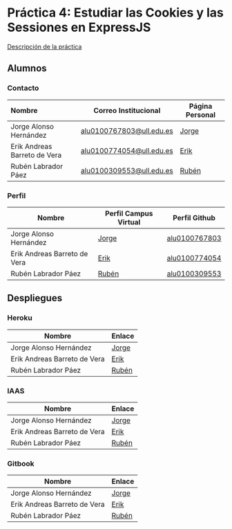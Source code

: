 # Práctica 4: Estudiar las Cookies y las Sessiones en ExpressJS

[Descripción de la práctica](https://casianorodriguezleon.gitbooks.io/ull-esit-1617/content/practicas/practicalearningcookies.html)

## Alumnos

### Contacto

| Nombre                       | Correo Institucional     | Página Personal                          |
| :--------------------------- | ------------------------ | ---------------------------------------- |
| Jorge Alonso Hernández       | alu0100767803@ull.edu.es | [Jorge](http://alu0100767803.github.io/) |
| Erik Andreas Barreto de Vera | alu0100774054@ull.edu.es | [Erik](https://alu0100774054.github.io/) |
| Rubén Labrador Páez          | alu0100309553@ull.edu.es | [Rubén](https://alu0100309553.github.io/) |

### Perfil

| Nombre                       | Perfil Campus Virtual                    | Perfil Github                            |
| ---------------------------- | ---------------------------------------- | ---------------------------------------- |
| Jorge Alonso Hernández       | [Jorge](https://campusvirtual.ull.es/1617/user/profile.php?id=18914) | [alu0100767803](https://github.com/alu0100767803) |
| Erik Andreas Barreto de Vera | [Erik](https://campusvirtual.ull.es/1617/user/view.php?id=18906&course=1148) | [alu0100774054](https://github.com/alu0100774054) |
| Rubén Labrador Páez          | [Rubén](https://campusvirtual.ull.es/1617/user/view.php?id=9476&course=1148) | [alu0100309553](https://github.com/alu0100309553) |

## Despliegues

### Heroku

| Nombre                       | Enlace                    
| ---------------------------- | ---------------------------------------- |
| Jorge Alonso Hernández       | [Jorge]() |
| Erik Andreas Barreto de Vera | [Erik](https://young-castle-43720.herokuapp.com/) |
| Rubén Labrador Páez          | [Rubén](https://cookies-ruben.herokuapp.com/) |


### IAAS

| Nombre                       | Enlace                    
| ---------------------------- | ---------------------------------------- |
| Jorge Alonso Hernández       | [Jorge]() |
| Erik Andreas Barreto de Vera | [Erik](10.6.128.119:8000) |
| Rubén Labrador Páez          | [Rubén](http://10.6.128.156:8080/) |

### Gitbook

| Nombre                       | Enlace                    
| ---------------------------- | ---------------------------------------- |
| Jorge Alonso Hernández       | [Jorge]() |
| Erik Andreas Barreto de Vera | [Erik](https://erikbv99421.gitbooks.io/practica4/content/) |
| Rubén Labrador Páez          | [Rubén](https://alu0100309553.gitbooks.io/practica4/content/) |

